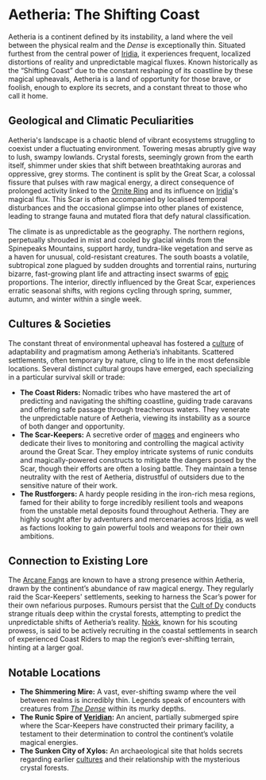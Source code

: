 # Aetheria: The Shifting Coast

Aetheria is a continent defined by its instability, a land where the veil between the physical realm and the *Dense* is exceptionally thin. Situated furthest from the central power of [Iridia](/geography/world/iridia.md), it experiences frequent, localized distortions of reality and unpredictable magical fluxes. Known historically as the “Shifting Coast” due to the constant reshaping of its coastline by these magical upheavals, Aetheria is a land of opportunity for those brave, or foolish, enough to explore its secrets, and a constant threat to those who call it home.

## Geological and Climatic Peculiarities

Aetheria's landscape is a chaotic blend of vibrant ecosystems struggling to coexist under a fluctuating environment. Towering mesas abruptly give way to lush, swampy lowlands.  Crystal forests, seemingly grown from the earth itself, shimmer under skies that shift between breathtaking auroras and oppressive, grey storms. The continent is split by the Great Scar, a colossal fissure that pulses with raw magical energy, a direct consequence of prolonged activity linked to the [Ornite Ring](/geography/scale/ornite-ring.md) and its influence on [Iridia](/geography/world/iridia.md)'s magical flux. This Scar is often accompanied by localised temporal disturbances and the occasional glimpse into other planes of existence, leading to strange fauna and mutated flora that defy natural classification.

The climate is as unpredictable as the geography. The northern regions, perpetually shrouded in mist and cooled by glacial winds from the Spinepeaks Mountains, support hardy, tundra-like vegetation and serve as a haven for unusual, cold-resistant creatures.  The south boasts a volatile, subtropical zone plagued by sudden droughts and torrential rains, nurturing bizarre, fast-growing plant life and attracting insect swarms of [epic](/structure/mechanic/dice/epic.md) proportions. The interior, directly influenced by the Great Scar, experiences erratic seasonal shifts, with regions cycling through spring, summer, autumn, and winter within a single week.

## Cultures & Societies

The constant threat of environmental upheaval has fostered a [culture](/raw/20250501/dwarf/culture.md) of adaptability and pragmatism among Aetheria’s inhabitants. Scattered settlements, often temporary by nature, cling to life in the most defensible locations.  Several distinct cultural groups have emerged, each specializing in a particular survival skill or trade:

*   **The Coast Riders:** Nomadic tribes who have mastered the art of predicting and navigating the shifting coastline, guiding trade caravans and offering safe passage through treacherous waters. They venerate the unpredictable nature of Aetheria, viewing its instability as a source of both danger and opportunity. 
*   **The Scar-Keepers:** A secretive order of [mages](/raw/20250504/mage/mages.md) and engineers who dedicate their lives to monitoring and controlling the magical activity around the Great Scar. They employ intricate systems of runic conduits and magically-powered constructs to mitigate the dangers posed by the Scar, though their efforts are often a losing battle.  They maintain a tense neutrality with the rest of Aetheria, distrustful of outsiders due to the sensitive nature of their work.
*   **The Rustforgers:** A hardy people residing in the iron-rich mesa regions, famed for their ability to forge incredibly resilient tools and weapons from the unstable metal deposits found throughout Aetheria. They are highly sought after by adventurers and mercenaries across [Iridia](/geography/world/iridia.md), as well as factions looking to gain powerful tools and weapons for their own ambitions.

## Connection to Existing Lore

The [Arcane Fangs](/structure/society/factions/arcane-fangs.md) are known to have a strong presence within Aetheria, drawn by the continent’s abundance of raw magical energy. They regularly raid the Scar-Keepers' settlements, seeking to harness the Scar’s power for their own nefarious purposes.  Rumours persist that the [Cult of Dy](/structure/society/factions/cult-of-dy.md) conducts strange rituals deep within the crystal forests, attempting to predict the unpredictable shifts of Aetheria’s reality.  [Nokk](/being/character/nokk.md), known for his scouting prowess, is said to be actively recruiting in the coastal settlements in search of experienced Coast Riders to map the region’s ever-shifting terrain, hinting at a larger goal.

## Notable Locations

*   **The Shimmering Mire:** A vast, ever-shifting swamp where the veil between realms is incredibly thin. Legends speak of encounters with creatures from *[The Dense](/geography/realm/the-dense.md)* within its murky depths.
*   **The Runic Spire of [Veridian](/raw/20250501/continent/veridian.md):** An ancient, partially submerged spire where the Scar-Keepers have constructed their primary facility, a testament to their determination to control the continent’s volatile magical energies.
*   **The Sunken City of Xylos:** An archaeological site that holds secrets regarding earlier [cultures](/raw/20250501/dwarf/culture.md) and their relationship with the mysterious crystal forests.

